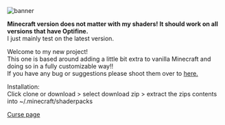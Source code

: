 
<img src="https://i.postimg.cc/MGzNvqzM/banner.png" alt="banner">

<b> Minecraft version does not matter with my shaders! It should work on all versions that have Optifine. </b> <br>
I just mainly test on the latest version.

Welcome to my new project! <br> 
This one is based around adding a little bit extra to vanilla Minecraft and doing so in a fully customizable way!! <br>
If you have any bug or suggestions please shoot them over to <a href="https://github.com/unicornbloods/BeyondBeliefVanillaReborn/issues"> here. </a>

Installation: <br> 
Click clone or download > select download zip > extract the zips contents into ~/.minecraft/shaderpacks

<a href="https://www.curseforge.com/minecraft/customization/beyondbelief-vanilla-reborn"> Curse page </a>
